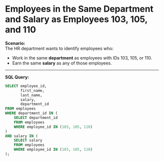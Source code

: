 # Employees in the Same Department and Salary as Employees 103, 105, and 110

**Scenario:**  
The HR department wants to identify employees who:
- Work in the same **department** as employees with IDs 103, 105, or 110.
- Earn the same **salary** as any of those employees.

---

**SQL Query:**
```sql
SELECT employee_id, 
       first_name, 
       last_name, 
       salary, 
       department_id
FROM employees
WHERE department_id IN (
    SELECT department_id 
    FROM employees 
    WHERE employee_id IN (103, 105, 110)
)
AND salary IN (
    SELECT salary 
    FROM employees 
    WHERE employee_id IN (103, 105, 110)
);
